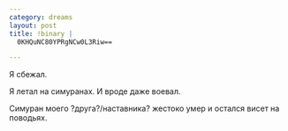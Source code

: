 ```yaml
--- 
category: dreams
layout: post
title: !binary |
  0KHQuNC80YPRgNCw0L3Riw==

---
```

Я сбежал.

Я летал на симуранах. И вроде даже воевал.

Симуран моего ?друга?/наставника? жестоко умер и остался висет на поводьях.
